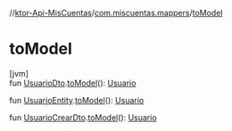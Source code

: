 //[ktor-Api-MisCuentas](../../index.md)/[com.miscuentas.mappers](index.md)/[toModel](to-model.md)

# toModel

[jvm]\
fun [UsuarioDto](../com.miscuentas.dto/-usuario-dto/index.md).[toModel](to-model.md)(): [Usuario](../com.miscuentas.models/-usuario/index.md)

fun [UsuarioEntity](../com.miscuentas.entities/-usuario-entity/index.md).[toModel](to-model.md)(): [Usuario](../com.miscuentas.models/-usuario/index.md)

fun [UsuarioCrearDto](../com.miscuentas.dto/-usuario-crear-dto/index.md).[toModel](to-model.md)(): [Usuario](../com.miscuentas.models/-usuario/index.md)

